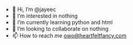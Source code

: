 - 👋 Hi, I’m @jayeec
- 👀 I’m interested in nothing
- 🌱 I’m currently learning python and html
- 💞️ I’m looking to collaborate on nothing
- 📫 How to reach me owo@heartfeltfancy.com
